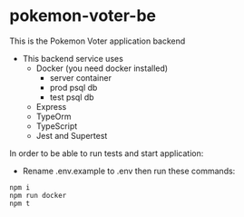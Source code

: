 # pokemon-voter-be
This is the Pokemon Voter application backend

- This backend service uses
    - Docker (you need docker installed)
        - server container
        - prod psql db
        - test psql db
    - Express
    - TypeOrm
    - TypeScript
    - Jest and Supertest

In order to be able to run tests and start application:
- Rename .env.example to .env
then run these commands:
```
npm i
npm run docker
npm t
```
